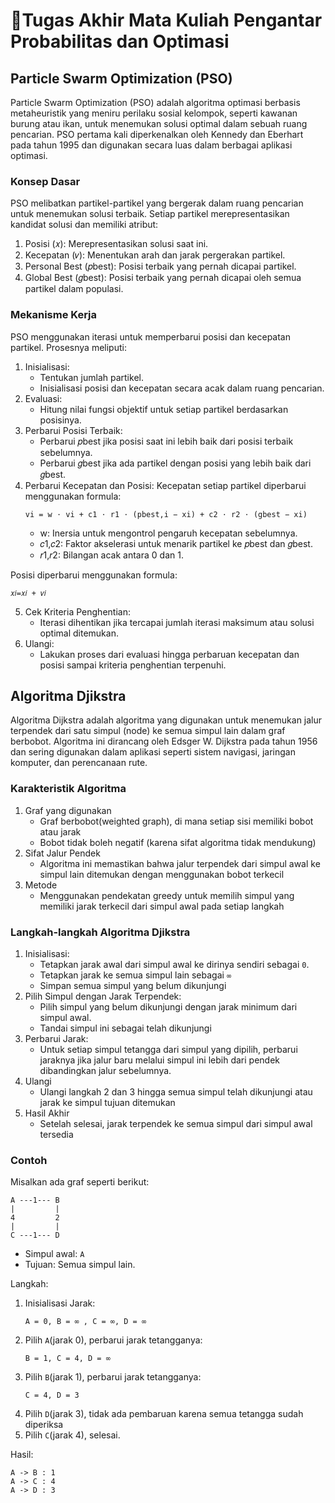 # 🔵Tugas Akhir Mata Kuliah Pengantar Probabilitas dan Optimasi

## Particle Swarm Optimization (PSO)
Particle Swarm Optimization (PSO) adalah algoritma optimasi berbasis metaheuristik yang meniru perilaku sosial kelompok, seperti kawanan burung atau ikan, untuk menemukan solusi optimal dalam sebuah ruang pencarian.
PSO pertama kali diperkenalkan oleh Kennedy dan Eberhart pada tahun 1995 dan digunakan secara luas dalam berbagai aplikasi optimasi.

### Konsep Dasar
PSO melibatkan partikel-partikel yang bergerak dalam ruang pencarian untuk menemukan solusi terbaik. Setiap partikel merepresentasikan kandidat solusi dan memiliki atribut:

1. Posisi (𝑥): Merepresentasikan solusi saat ini.
2. Kecepatan (𝑣): Menentukan arah dan jarak pergerakan partikel.
3. Personal Best (𝑝best): Posisi terbaik yang pernah dicapai partikel.
4. Global Best (𝑔best): Posisi terbaik yang pernah dicapai oleh semua partikel dalam populasi.

### Mekanisme Kerja
PSO menggunakan iterasi untuk memperbarui posisi dan kecepatan partikel. Prosesnya meliputi:
1. Inisialisasi:
   * Tentukan jumlah partikel.
   * Inisialisasi posisi dan kecepatan secara acak dalam ruang pencarian.
2. Evaluasi:
   * Hitung nilai fungsi objektif untuk setiap partikel berdasarkan posisinya.
3. Perbarui Posisi Terbaik:
   * Perbarui 𝑝best jika posisi saat ini lebih baik dari posisi terbaik sebelumnya.
   * Perbarui 𝑔best jika ada partikel dengan posisi yang lebih baik dari 𝑔best.
4. Perbarui Kecepatan dan Posisi: Kecepatan setiap partikel diperbarui menggunakan formula:
   ```
   vi = w ⋅ vi + c1 ⋅ r1 ⋅ (pbest,i − xi) + c2 ⋅ r2 ⋅ (gbest − xi)
   ```
   * w: Inersia untuk mengontrol pengaruh kecepatan sebelumnya.
   * 𝑐1,𝑐2: Faktor akselerasi untuk menarik partikel ke 𝑝best dan 𝑔best.
   * 𝑟1,𝑟2: Bilangan acak antara 0 dan 1.

Posisi diperbarui menggunakan formula:
  ```
  𝑥𝑖=𝑥𝑖 + 𝑣𝑖
  ```
 
5. Cek Kriteria Penghentian:
   * Iterasi dihentikan jika tercapai jumlah iterasi maksimum atau solusi optimal ditemukan.
6. Ulangi:
   * Lakukan proses dari evaluasi hingga perbaruan kecepatan dan posisi sampai kriteria penghentian terpenuhi.

## Algoritma Djikstra
Algoritma Dijkstra adalah algoritma yang digunakan untuk menemukan jalur terpendek dari satu simpul (node) ke semua simpul lain dalam graf berbobot.
Algoritma ini dirancang oleh Edsger W. Dijkstra pada tahun 1956 dan sering digunakan dalam aplikasi seperti sistem navigasi, jaringan komputer, dan perencanaan rute.

### Karakteristik Algoritma
1. Graf yang digunakan
   * Graf berbobot(weighted graph), di mana setiap sisi memiliki bobot atau jarak
   * Bobot tidak boleh negatif (karena sifat algoritma tidak mendukung)
2. Sifat Jalur Pendek
   * Algoritma ini memastikan bahwa jalur terpendek dari simpul awal ke simpul lain ditemukan dengan menggunakan bobot terkecil
3. Metode
   * Menggunakan pendekatan greedy untuk memilih simpul yang memiliki jarak terkecil dari simpul awal pada setiap langkah
### Langkah-langkah Algoritma Djikstra
1. Inisialisasi:
   * Tetapkan jarak awal dari simpul awal ke dirinya sendiri sebagai ``` 0 ```.
   * Tetapkan jarak ke semua simpul lain sebagai ``` ∞ ```
   * Simpan semua simpul yang belum dikunjungi
2. Pilih Simpul dengan Jarak Terpendek:
   * Pilih simpul yang belum dikunjungi dengan jarak minimum dari simpul awal.
   * Tandai simpul ini sebagai telah dikunjungi
3. Perbarui Jarak:
   * Untuk setiap simpul tetangga dari simpul yang dipilih, perbarui jaraknya jika jalur baru melalui simpul ini lebih dari pendek
     dibandingkan jalur sebelumnya.
4. Ulangi
   * Ulangi langkah 2 dan 3 hingga semua simpul telah dikunjungi atau jarak ke simpul tujuan ditemukan
5. Hasil Akhir
   * Setelah selesai, jarak terpendek ke semua simpul dari simpul awal tersedia
  
### Contoh
Misalkan ada graf seperti berikut:
```
A ---1--- B
|         |
4         2
|         |
C ---1--- D
```

  * Simpul awal: ``` A ```
  * Tujuan: Semua simpul lain.

Langkah:
1. Inisialisasi Jarak:
   ```
   A = 0, B = ∞ , C = ∞, D = ∞
   ```
2. Pilih ```A```(jarak 0), perbarui jarak tetangganya:
   ```
   B = 1, C = 4, D = ∞
   ```
3. Pilih ```B```(jarak 1), perbarui jarak tetangganya:
   ```
   C = 4, D = 3
   ```
4. Pilih ```D```(jarak 3), tidak ada pembaruan karena semua tetangga sudah diperiksa
5. Pilih ```C```(jarak 4), selesai.

Hasil:
```
A -> B : 1
A -> C : 4
A -> D : 3
```
